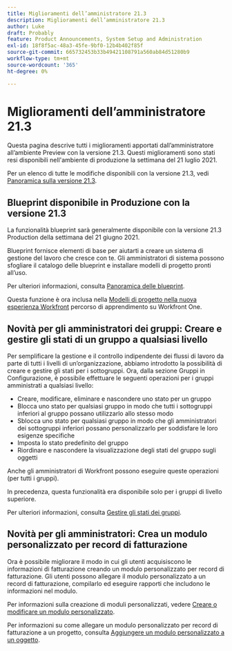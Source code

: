 ```yaml
---
title: Miglioramenti dell’amministratore 21.3
description: Miglioramenti dell’amministratore 21.3
author: Luke
draft: Probably
feature: Product Announcements, System Setup and Administration
exl-id: 18f8f5ac-48a3-45fe-9bf0-12b4b402f85f
source-git-commit: 665732453b33b49421108791a560ab84d51280b9
workflow-type: tm+mt
source-wordcount: '365'
ht-degree: 0%

---
```


# Miglioramenti dell’amministratore 21.3

Questa pagina descrive tutti i miglioramenti apportati dall’amministratore all’ambiente Preview con la versione 21.3. Questi miglioramenti sono stati resi disponibili nell&#39;ambiente di produzione la settimana del 21 luglio 2021.

Per un elenco di tutte le modifiche disponibili con la versione 21.3, vedi [Panoramica sulla versione 21.3](../../../product-announcements/product-releases/21.3-release-activity/21-3-release-overview.md).

## Blueprint disponibile in Produzione con la versione 21.3

La funzionalità blueprint sarà generalmente disponibile con la versione 21.3 Production della settimana del 21 giugno 2021.

Blueprint fornisce elementi di base per aiutarti a creare un sistema di gestione del lavoro che cresce con te. Gli amministratori di sistema possono sfogliare il catalogo delle blueprint e installare modelli di progetto pronti all’uso.

Per ulteriori informazioni, consulta [Panoramica delle blueprint](../../../administration-and-setup/blueprints/blueprints-overview.md).

Questa funzione è ora inclusa nella [Modelli di progetto nella nuova esperienza Workfront](https://one.workfront.com/s/learningpath4/project-templates-in-the-new-workfront-experience-MCGLS7GRNLDZDFPF6AEOGIDZFDG4) percorso di apprendimento su Workfront One.

## Novità per gli amministratori dei gruppi: Creare e gestire gli stati di un gruppo a qualsiasi livello

Per semplificare la gestione e il controllo indipendente dei flussi di lavoro da parte di tutti i livelli di un’organizzazione, abbiamo introdotto la possibilità di creare e gestire gli stati per i sottogruppi. Ora, dalla sezione Gruppi in Configurazione, è possibile effettuare le seguenti operazioni per i gruppi amministrati a qualsiasi livello:

* Creare, modificare, eliminare e nascondere uno stato per un gruppo
* Blocca uno stato per qualsiasi gruppo in modo che tutti i sottogruppi inferiori al gruppo possano utilizzarlo allo stesso modo
* Sblocca uno stato per qualsiasi gruppo in modo che gli amministratori dei sottogruppi inferiori possano personalizzarlo per soddisfare le loro esigenze specifiche
* Imposta lo stato predefinito del gruppo
* Riordinare e nascondere la visualizzazione degli stati del gruppo sugli oggetti

Anche gli amministratori di Workfront possono eseguire queste operazioni (per tutti i gruppi).

In precedenza, questa funzionalità era disponibile solo per i gruppi di livello superiore.

Per ulteriori informazioni, consulta [Gestire gli stati dei gruppi](../../../administration-and-setup/manage-groups/manage-group-statuses/manage-group-statuses.md).

## Novità per gli amministratori: Crea un modulo personalizzato per record di fatturazione

Ora è possibile migliorare il modo in cui gli utenti acquisiscono le informazioni di fatturazione creando un modulo personalizzato per record di fatturazione. Gli utenti possono allegare il modulo personalizzato a un record di fatturazione, compilarlo ed eseguire rapporti che includono le informazioni nel modulo.

Per informazioni sulla creazione di moduli personalizzati, vedere [Creare o modificare un modulo personalizzato](../../../administration-and-setup/customize-workfront/create-manage-custom-forms/create-or-edit-a-custom-form.md).

Per informazioni su come allegare un modulo personalizzato per record di fatturazione a un progetto, consulta [Aggiungere un modulo personalizzato a un oggetto](../../../workfront-basics/work-with-custom-forms/add-a-custom-form-to-an-object.md).


